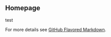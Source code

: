 
## Homepage

test

For more details see [GitHub Flavored Markdown](https://guides.github.com/features/mastering-markdown/).
